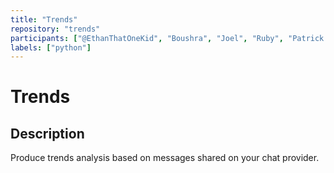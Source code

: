 ```yaml
---
title: "Trends"
repository: "trends"
participants: ["@EthanThatOneKid", "Boushra", "Joel", "Ruby", "Patrick H"]
labels: ["python"]
---
```


# Trends

## Description

Produce trends analysis based on messages shared on your chat provider.
